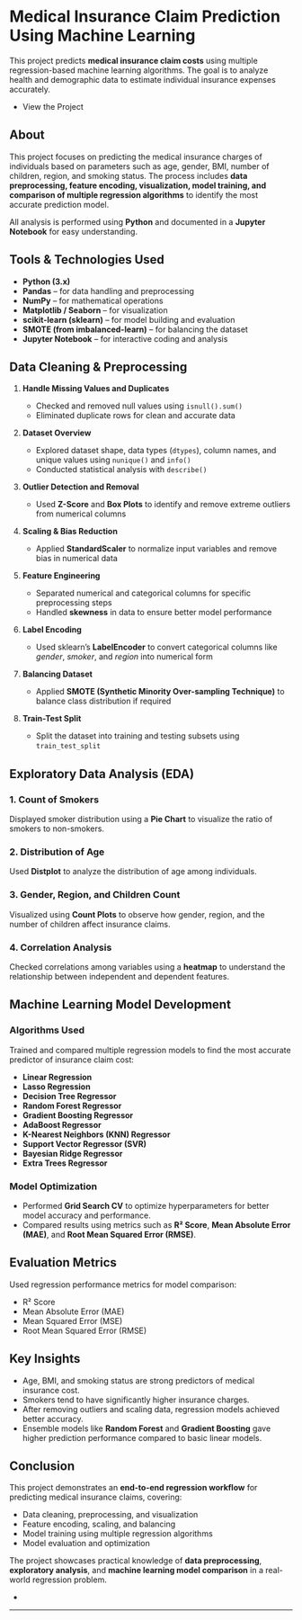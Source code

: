 # Medical Insurance Claim Prediction Using Machine Learning

This project predicts **medical insurance claim costs** using multiple regression-based machine learning algorithms. The goal is to analyze health and demographic data to estimate individual insurance expenses accurately.

* View the Project

## About

This project focuses on predicting the medical insurance charges of individuals based on parameters such as age, gender, BMI, number of children, region, and smoking status.
The process includes **data preprocessing, feature encoding, visualization, model training, and comparison of multiple regression algorithms** to identify the most accurate prediction model.

All analysis is performed using **Python** and documented in a **Jupyter Notebook** for easy understanding.

## Tools & Technologies Used

* **Python (3.x)**
* **Pandas** – for data handling and preprocessing
* **NumPy** – for mathematical operations
* **Matplotlib / Seaborn** – for visualization
* **scikit-learn (sklearn)** – for model building and evaluation
* **SMOTE (from imbalanced-learn)** – for balancing the dataset
* **Jupyter Notebook** – for interactive coding and analysis

## Data Cleaning & Preprocessing

1. **Handle Missing Values and Duplicates**

   * Checked and removed null values using `isnull().sum()`
   * Eliminated duplicate rows for clean and accurate data

2. **Dataset Overview**

   * Explored dataset shape, data types (`dtypes`), column names, and unique values using `nunique()` and `info()`
   * Conducted statistical analysis with `describe()`

3. **Outlier Detection and Removal**

   * Used **Z-Score** and **Box Plots** to identify and remove extreme outliers from numerical columns

4. **Scaling & Bias Reduction**

   * Applied **StandardScaler** to normalize input variables and remove bias in numerical data

5. **Feature Engineering**

   * Separated numerical and categorical columns for specific preprocessing steps
   * Handled **skewness** in data to ensure better model performance

6. **Label Encoding**

   * Used sklearn’s **LabelEncoder** to convert categorical columns like *gender*, *smoker*, and *region* into numerical form

7. **Balancing Dataset**

   * Applied **SMOTE (Synthetic Minority Over-sampling Technique)** to balance class distribution if required

8. **Train-Test Split**

   * Split the dataset into training and testing subsets using `train_test_split`

## Exploratory Data Analysis (EDA)

### 1. Count of Smokers

Displayed smoker distribution using a **Pie Chart** to visualize the ratio of smokers to non-smokers.

### 2. Distribution of Age

Used **Distplot** to analyze the distribution of age among individuals.

### 3. Gender, Region, and Children Count

Visualized using **Count Plots** to observe how gender, region, and the number of children affect insurance claims.

### 4. Correlation Analysis

Checked correlations among variables using a **heatmap** to understand the relationship between independent and dependent features.

## Machine Learning Model Development

### Algorithms Used

Trained and compared multiple regression models to find the most accurate predictor of insurance claim cost:

* **Linear Regression**
* **Lasso Regression**
* **Decision Tree Regressor**
* **Random Forest Regressor**
* **Gradient Boosting Regressor**
* **AdaBoost Regressor**
* **K-Nearest Neighbors (KNN) Regressor**
* **Support Vector Regressor (SVR)**
* **Bayesian Ridge Regressor**
* **Extra Trees Regressor**

### Model Optimization

* Performed **Grid Search CV** to optimize hyperparameters for better model accuracy and performance.
* Compared results using metrics such as **R² Score**, **Mean Absolute Error (MAE)**, and **Root Mean Squared Error (RMSE)**.

## Evaluation Metrics

Used regression performance metrics for model comparison:

* R² Score
* Mean Absolute Error (MAE)
* Mean Squared Error (MSE)
* Root Mean Squared Error (RMSE)

## Key Insights

* Age, BMI, and smoking status are strong predictors of medical insurance cost.
* Smokers tend to have significantly higher insurance charges.
* After removing outliers and scaling data, regression models achieved better accuracy.
* Ensemble models like **Random Forest** and **Gradient Boosting** gave higher prediction performance compared to basic linear models.

## Conclusion

This project demonstrates an **end-to-end regression workflow** for predicting medical insurance claims, covering:

* Data cleaning, preprocessing, and visualization
* Feature encoding, scaling, and balancing
* Model training using multiple regression algorithms
* Model evaluation and optimization

The project showcases practical knowledge of **data preprocessing**, **exploratory analysis**, and **machine learning model comparison** in a real-world regression problem.

*

---


